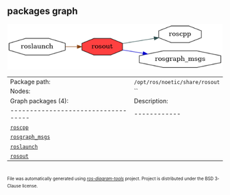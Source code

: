 <!--
File was automatically generated using 'ros-diagram-tools' project.
Project is distributed under the BSD 3-Clause license.
-->

## packages graph

[![rosout](rosout.png "rosout")](rosout.png)

|     |     |
| --- | --- |
| Package path: | `/opt/ros/noetic/share/rosout` |
| Nodes: | `` |
| Graph packages (4): | Description: |
| ----------------------------------- | ------------ |
| [`roscpp`](roscpp.html) |  |
| [`rosgraph_msgs`](rosgraph_msgs.html) |  |
| [`roslaunch`](roslaunch.html) |  |
| [`rosout`](rosout.html) |  |


</br>
<font size="1">
File was automatically generated using <a href="https://github.com/anetczuk/ros-diagram-tools"><i>ros-diagram-tools</i></a> project.
Project is distributed under the BSD 3-Clause license.
</font>
